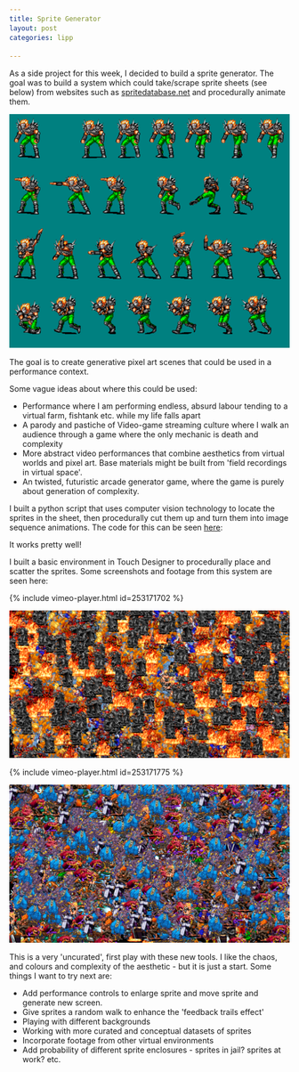 ```yaml
---
title: Sprite Generator
layout: post
categories: lipp

---
```


As a side project for this week, I decided to build a sprite generator. The goal was to build a system which could take/scrape sprite sheets (see below) from websites such as [spritedatabase.net](http://spritedatabase.net/) and procedurally animate them.

![](/blog/assets/sprite_gen/1.png)

The goal is to create generative pixel art scenes that could be used in a performance context.

Some vague ideas about where this could be used:

* Performance where I am performing endless, absurd labour tending to a virtual farm, fishtank etc. while my life falls apart
* A parody and pastiche of Video-game streaming culture where I walk an audience through a game where the only mechanic is death and complexity
* More abstract video performances that combine aesthetics from virtual worlds and pixel art. Base materials might be built from 'field recordings in virtual space'.
* An twisted, futuristic arcade generator game, where the game is purely about generation of complexity.

I built a python script that uses computer vision technology to locate the sprites in the sheet, then procedurally cut them up and turn them into image sequence animations. The code for this can be seen [here](https://github.com/samhains/sprite-generator):

It works pretty well!

I built a basic environment in Touch Designer to procedurally place and scatter the sprites. Some screenshots and footage from this system are seen here:

{% include vimeo-player.html id=253171702 %}

![](/blog/assets/sprite_gen/3.png)

{% include vimeo-player.html id=253171775 %}

![](/blog/assets/sprite_gen/2.png)

This is a very 'uncurated', first play with these new tools. I like the chaos, and colours and complexity of the aesthetic - but it is just a start. Some things I want to try next are:

* Add performance controls to enlarge sprite and move sprite and generate new screen.
* Give sprites a random walk to enhance the 'feedback trails effect'
* Playing with different backgrounds
* Working with more curated and conceptual datasets of sprites
* Incorporate footage from other virtual environments
* Add probability of different sprite enclosures - sprites in jail? sprites at work? etc.
